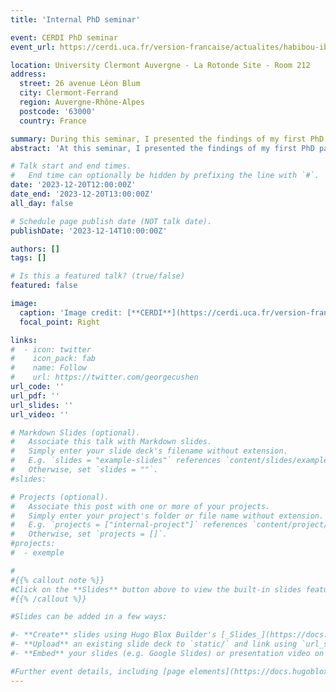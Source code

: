 ```yaml
---
title: 'Internal PhD seminar'

event: CERDI PhD seminar
event_url: https://cerdi.uca.fr/version-francaise/actualites/habibou-ibrahim-kassoum-et-pierre-beaucoral#/admin

location: University Clermont Auvergne - La Rotonde Site - Room 212
address:
  street: 26 avenue Léon Blum
  city: Clermont-Ferrand
  region: Auvergne-Rhône-Alpes
  postcode: '63000'
  country: France

summary: During this seminar, I presented the findings of my first PhD paper.
abstract: 'At this seminar, I presented the findings of my first PhD paper for review in front of researchers and colleagues from CERDI. The paper explores the connection between armed conflicts and child undernutrition in Nigeria and focus on the mitigating effects of maternal bargaining power. I received many positive comments from the researchers.'

# Talk start and end times.
#   End time can optionally be hidden by prefixing the line with `#`.
date: '2023-12-20T12:00:00Z'
date_end: '2023-12-20T13:00:00Z'
all_day: false

# Schedule page publish date (NOT talk date).
publishDate: '2023-12-14T10:00:00Z'

authors: []
tags: []

# Is this a featured talk? (true/false)
featured: false

image:
  caption: 'Image credit: [**CERDI**](https://cerdi.uca.fr/version-francaise/actualites/habibou-ibrahim-kassoum-et-pierre-beaucoral#/admin)'
  focal_point: Right

links:
#  - icon: twitter
#    icon_pack: fab
#    name: Follow
#    url: https://twitter.com/georgecushen
url_code: ''
url_pdf: ''
url_slides: ''
url_video: ''

# Markdown Slides (optional).
#   Associate this talk with Markdown slides.
#   Simply enter your slide deck's filename without extension.
#   E.g. `slides = "example-slides"` references `content/slides/example-slides.md`.
#   Otherwise, set `slides = ""`.
#slides: 

# Projects (optional).
#   Associate this post with one or more of your projects.
#   Simply enter your project's folder or file name without extension.
#   E.g. `projects = ["internal-project"]` references `content/project/deep-learning/index.md`.
#   Otherwise, set `projects = []`.
#projects:
#  - exemple

#
#{{% callout note %}}
#Click on the **Slides** button above to view the built-in slides feature.
#{{% /callout %}}

#Slides can be added in a few ways:

#- **Create** slides using Hugo Blox Builder's [_Slides_](https://docs.hugoblox.com/reference/content-types/) feature and link using `slides` parameter in the front matter of the talk file
#- **Upload** an existing slide deck to `static/` and link using `url_slides` parameter in the front matter of the talk file
#- **Embed** your slides (e.g. Google Slides) or presentation video on this page using [shortcodes](https://docs.hugoblox.com/reference/markdown/).

#Further event details, including [page elements](https://docs.hugoblox.com/reference/markdown/) such as image galleries, can be added to the body of this page.
---
```


